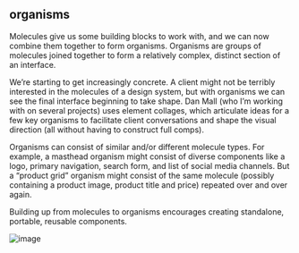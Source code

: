 ## organisms
Molecules give us some building blocks to work with, and we can now combine them together to 
form organisms. Organisms are groups of molecules joined together to form a relatively complex,
distinct section of an interface.

We’re starting to get increasingly concrete. A client might not be terribly interested in the
molecules of a design system, but with organisms we can see the final interface beginning to
take shape. Dan Mall (who I’m working with on several projects) uses element collages, which
articulate ideas for a few key organisms to facilitate client conversations and shape the visual
direction (all without having to construct full comps).

Organisms can consist of similar and/or different molecule types. For example, a masthead
organism might consist of diverse components like a logo, primary navigation, search form,
and list of social media channels. But a “product grid” organism might consist of the same
molecule (possibly containing a product image, product title and price) repeated over and
over again.

Building up from molecules to organisms encourages creating standalone, portable, reusable components.

![image](http://bradfrost.com/wp-content/uploads/2013/06/organism2.jpg)